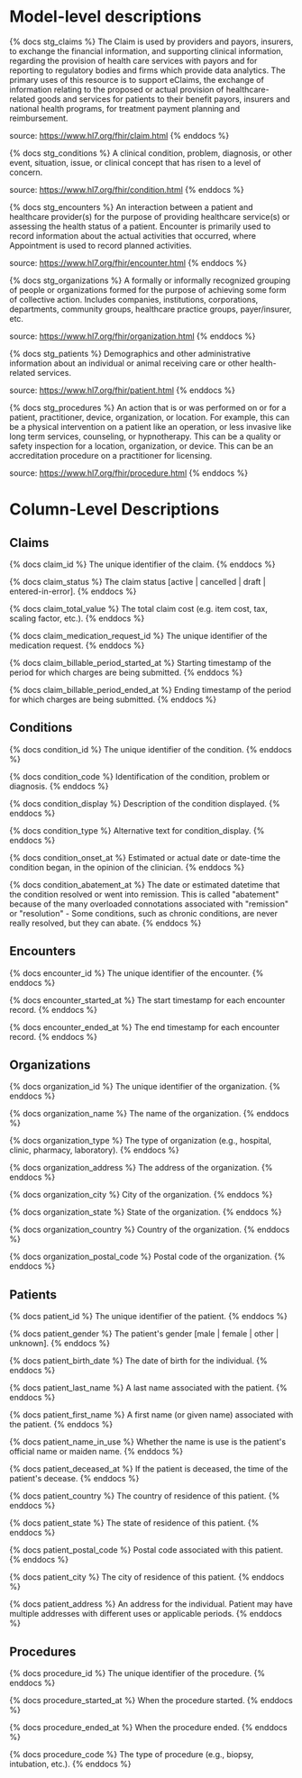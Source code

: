 # Model-level descriptions
{% docs stg_claims %}
The Claim is used by providers and payors, insurers, to exchange the financial
information, and supporting clinical information, regarding the provision of
health care services with payors and for reporting to regulatory bodies and
firms which provide data analytics. The primary uses of this resource is to
support eClaims, the exchange of information relating to the proposed or actual
provision of healthcare-related goods and services for patients to their
benefit payors, insurers and national health programs, for treatment payment
planning and reimbursement.

source: https://www.hl7.org/fhir/claim.html
{% enddocs %}

{% docs stg_conditions %}
A clinical condition, problem, diagnosis, or other event, situation, issue,
or clinical concept that has risen to a level of concern.

source: https://www.hl7.org/fhir/condition.html
{% enddocs %}

{% docs stg_encounters %}
An interaction between a patient and healthcare provider(s) for the purpose of
providing healthcare service(s) or assessing the health status of a patient.
Encounter is primarily used to record information about the actual activities
that occurred, where Appointment is used to record planned activities.

source: https://www.hl7.org/fhir/encounter.html
{% enddocs %}

{% docs stg_organizations %}
A formally or informally recognized grouping of people or organizations formed
for the purpose of achieving some form of collective action. Includes
companies, institutions, corporations, departments, community groups, healthcare
practice groups, payer/insurer, etc.

source: https://www.hl7.org/fhir/organization.html
{% enddocs %}

{% docs stg_patients %}
Demographics and other administrative information about an individual or
animal receiving care or other health-related services.

source: https://www.hl7.org/fhir/patient.html
{% enddocs %}

{% docs stg_procedures %}
An action that is or was performed on or for a patient, practitioner, device,
organization, or  location. For example, this can be a physical intervention on
a patient like an operation, or less invasive like long term services,
counseling, or hypnotherapy. This can be a quality or safety inspection for a
location, organization, or device. This can be an accreditation procedure on a
practitioner for licensing.

source: https://www.hl7.org/fhir/procedure.html
{% enddocs %}

# Column-Level Descriptions

## Claims

{% docs claim_id %}
The unique identifier of the claim.
{% enddocs %}

{% docs claim_status %}
The claim status [active | cancelled | draft | entered-in-error].
{% enddocs %}

{% docs claim_total_value %}
The total claim cost (e.g. item cost, tax, scaling factor, etc.).
{% enddocs %}

{% docs claim_medication_request_id %}
The unique identifier of the medication request.
{% enddocs %}

{% docs claim_billable_period_started_at %}
Starting timestamp of the period for which charges are being submitted.
{% enddocs %}

{% docs claim_billable_period_ended_at %}
Ending timestamp of the period for which charges are being submitted.
{% enddocs %}

## Conditions

{% docs condition_id %}
The unique identifier of the condition.
{% enddocs %}

{% docs condition_code %}
Identification of the condition, problem or diagnosis.
{% enddocs %}

{% docs condition_display %}
Description of the condition displayed.
{% enddocs %}

{% docs condition_type %}
Alternative text for condition_display.
{% enddocs %}

{% docs condition_onset_at %}
Estimated or actual date or date-time the condition began, in the opinion of
the clinician.
{% enddocs %}

{% docs condition_abatement_at %}
The date or estimated datetime that the condition resolved or went into
remission. This is called "abatement" because of the many overloaded
connotations associated with "remission" or "resolution" - Some conditions,
such as chronic conditions, are never really resolved, but they can abate.
{% enddocs %}

## Encounters

{% docs encounter_id %}
The unique identifier of the encounter.
{% enddocs %}

{% docs encounter_started_at %}
The start timestamp for each encounter record.
{% enddocs %}

{% docs encounter_ended_at %}
The end timestamp for each encounter record.
{% enddocs %}

## Organizations

{% docs organization_id %}
The unique identifier of the organization.
{% enddocs %}

{% docs organization_name %}
The name of the organization.
{% enddocs %}

{% docs organization_type %}
The type of organization (e.g., hospital, clinic, pharmacy, laboratory).
{% enddocs %}

{% docs organization_address %}
The address of the organization.
{% enddocs %}

{% docs organization_city %}
City of the organization.
{% enddocs %}

{% docs organization_state %}
State of the organization.
{% enddocs %}

{% docs organization_country %}
Country of the organization.
{% enddocs %}

{% docs organization_postal_code %}
Postal code of the organization.
{% enddocs %}

## Patients

{% docs patient_id %}
The unique identifier of the patient.
{% enddocs %}

{% docs patient_gender %}
The patient's gender [male | female | other | unknown].
{% enddocs %}

{% docs patient_birth_date %}
The date of birth for the individual.
{% enddocs %}

{% docs patient_last_name %}
A last name associated with the patient.
{% enddocs %}

{% docs patient_first_name %}
A first name (or given name) associated with the patient.
{% enddocs %}

{% docs patient_name_in_use %}
Whether the name is use is the patient's official name or maiden name.
{% enddocs %}

{% docs patient_deceased_at %}
If the patient is deceased, the time of the patient's decease.
{% enddocs %}

{% docs patient_country %}
The country of residence of this patient.
{% enddocs %}

{% docs patient_state %}
The state of residence of this patient.
{% enddocs %}

{% docs patient_postal_code %}
Postal code associated with this patient.
{% enddocs %}

{% docs patient_city %}
The city of residence of this patient.
{% enddocs %}

{% docs patient_address %}
An address for the individual. Patient may have multiple addresses with
different uses or applicable periods.
{% enddocs %}

## Procedures

{% docs procedure_id %}
The unique identifier of the procedure.
{% enddocs %}

{% docs procedure_started_at %}
When the procedure started.
{% enddocs %}

{% docs procedure_ended_at %}
When the procedure ended.
{% enddocs %}

{% docs procedure_code %}
The type of procedure (e.g., biopsy, intubation, etc.).
{% enddocs %}

